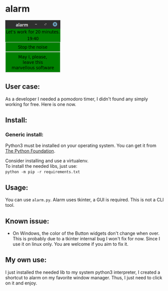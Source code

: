 # alarm
![screenshot](images/screenshot_alarm_2021-07-21_13-16-16.png)
## User case:
As a developer I needed a pomodoro timer, I didn't found any simply working for
free. Here is one now.

## Install:  

### Generic install:  

Python3 must be installed on your operating system. You can get it from
[The Python Foundation](https://www.python.org/).

Consider installing and use a virtualenv.  
To install the needed libs, just use:  
`python -m pip -r requirements.txt`

## Usage:
You can use `alarm.py`. Alarm uses tkinter, a GUI is required.
This is not a CLI tool.  

## Known issue:
- On Windows, the color of the Button widgets don't change when over. This is
probably due to a tkinter internal bug I won't fix for now. Since I use it
on linux only. You are welcome if you aim to fix it.

## My own use:
I just installed the needed lib to my system python3 interpreter, I created a
shortcut to alarm on my favorite window manager. Thus, I just need to click on
it and enjoy.